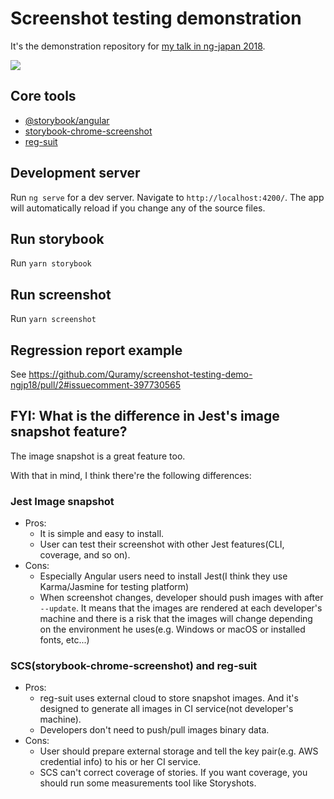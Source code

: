 # Screenshot testing demonstration

It's the demonstration repository for [my talk in ng-japan 2018](https://speakerdeck.com/quramy/screenshot-testing-with-angular?slide=1).

[![](http://speakerd.s3.amazonaws.com/presentations/0151380d71ff4631ac8df18167a01d11/preview_slide_0.jpg?449098)](http://speakerdeck.com/quramy/screenshot-testing-with-angular?slide=0)

## Core tools

- [@storybook/angular](https://storybook.js.org/basics/guide-angular/)
- [storybook-chrome-screenshot](https://github.com/tsuyoshiwada/storybook-chrome-screenshot)
- [reg-suit](https://reg-viz.github.io/reg-suit)

## Development server

Run `ng serve` for a dev server. Navigate to `http://localhost:4200/`. The app will automatically reload if you change any of the source files.

## Run storybook

Run `yarn storybook`

## Run screenshot

Run `yarn screenshot`

## Regression report example

See https://github.com/Quramy/screenshot-testing-demo-ngjp18/pull/2#issuecomment-397730565

## FYI: What is the difference in Jest's image snapshot feature?
The image snapshot is a great feature too.

With that in mind, I think there're the following differences:

### Jest Image snapshot

- Pros:
  - It is simple and easy to install.
  - User can test their screenshot with other Jest features(CLI, coverage, and so on).
- Cons:
  - Especially Angular users need to install Jest(I think they use Karma/Jasmine for testing platform)
  - When screenshot changes, developer should push images with after `--update`. It means that the images are rendered at each developer's machine and there is a risk that the images will change depending on the environment he uses(e.g. Windows or macOS or installed fonts, etc...)


### SCS(storybook-chrome-screenshot) and reg-suit

- Pros:
  - reg-suit uses external cloud to store snapshot images. And it's designed to generate all images in CI service(not developer's machine).
  - Developers don't need to push/pull images binary data.
- Cons:
  - User should prepare external storage and tell the key pair(e.g. AWS credential info) to his or her CI service.
  - SCS can't correct coverage of stories. If you want coverage, you should run some measurements tool like Storyshots.

